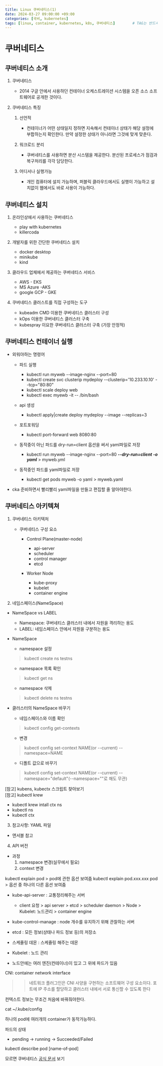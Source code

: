 ```yaml
---
title: Linux 쿠버네티스(1)
date: 2024-03-27 09:00:00 +09:00
categories: [국비, kubernetes]
tags: [linux, container, kubernetes, k8s, 쿠버네티스]		# TAG는 반드시 소문자로 이루어져야함!
---
```

# 쿠버네티스
## 쿠버네티스 소개
1. 쿠버네티스 
    - 2014 구글 안에서 사용하던 컨테이너 오케스트레이션 시스템을 오픈 소스 소프트웨어로 공개한 것이다.

2. 쿠버네티스 특징
    1. 선언적   
        - 컨테이너가 어떤 상태일지 정하면 지속해서 컨테이너 상태가 해당 설정에 부합하는지 확인한다. 만약 설정한 상태가 아니라면 그것에 맞게 맞춘다.

    2. 워크로드 분리
        - 쿠버네티스를 사용하면 분산 시스템을 제공한다. 분산된 프로세스가 점검과 복구처리를 각각 담당한다.

    3. 어디서나 실행가능
        - 개인 컴퓨터에 설치 가능하며, 퍼블릭 클라우드에서도 실행이 가능하고 설치없이 웹에서도 바로 사용이 가능하다.

## 쿠버네티스 설치
1. 온라인상에서 사용하는 쿠버네티스
    - play with kubernetes
    - killercoda


2. 개발자를 위한 간단한 쿠버네티스 설치
    - docker desktop
    - minikube
    - kind

3. 클라우드 업체에서 제공하는 쿠버네티스 서비스
    - AWS - EKS
    - MS Azure -AKS
    - google GCP - GKE

4. 쿠버네티스 클러스트를 직접 구성하는 도구
    - kubeadm CMD 이용한 쿠버네티스 클러스터 구성
    - kOps 이용한 쿠버네티스 클러스터 구축
    - kubespray 이요한 쿠버네티스 클러스터 구축 (가장 안정적)


## 쿠버네티스 컨테이너 실행

- 외워야하는 명령어
    - 파드 실행
        - kubectl run myweb --image-nginx --port=80
        - kubectl create svc clusterip mydeploy --clusterip='10.233.10.10' --tcp="80:80"
        - kubectl scale deploy web 
        - kubectl exec myewb -it -- /bin/bash

    - api 생성
        - kubectl apply|create deploy mydeploy --image --replicas=3

    - 포트포워딩
        - kubectl port-forward web 8080:80
    - 동작중이 아닌 파드를 dry-run=client 옵션을 써서 yaml파일로 저장
        - kubectl run myweb --image-nginx --port=80 ***--dry-run=client -o yaml*** > myweb.yml
    - 동작중인 파드를 yaml파일로 저장
        - kubectl get pods myweb -o yaml > myweb.yaml

* cka 준비하면서 빨리빨리 yaml파일을 만들고 편집할 줄 알아야한다.

## 쿠버네티스 아키텍쳐

1. 쿠버네티스 아키텍처
    - 쿠버네티스 구성 요소
        - Control Plane(master-node) 
            - api-server
            - scheduler
            - control manager
            - etcd

        - Worker Node
            - kube-proxy
            - kubelet
            - container engine

2. 네임스페이스(NameSpace)

- NameSpace vs LABEL
    - Namespace: 쿠버네티스 클러스터 내에서 자원을 격리하는 용도
    - LABEL: 네임스페이스 안에서 자원을 구분하는 용도

- NameSpace
    - namespace 설정
    > kubectl create ns testns
    - namespace 목록 확인
    > kubectl get ns
    - namespace 삭제
    > kubectl delete ns testns

- 클러스터의 NameSpace 바꾸기
    - 네임스페이스와 이름 확인
    > kubectl config get-contexts 
    - 변경
    > kubectl config set-context NAME(or --current) --namespace=NAME
    - 디폴트 값으로 바꾸기
    > kubectl config set-context NAME(or --current) --namespace="default"(--namespace=""로 해도 무관)

[참고] kubens, kubectx 스크립트 찾아보기  
[참고] kubectl krew
- kubectl krew intall ctx ns
- kubectl ns
- kubectl ctx

3. 참고사항: YAML 파일

- 앤서블 참고

4. API 버전

- 과정
    1. namespace 변경(실무에서 필요)
    2. context 변경


kubectl explain pod > pod에 관한 옵션 보여줌
kubectl explain pod.xxx.xxx pod > 옵션 중 하나의 다른 옵션 보여줌

- kube-api-server   : 교통정리해주는 서버
    - client 요청 > api server > etcd > scheduler daemon > Node > Kubelet: 노드관리 > container engine

- kube-control-manage : node 개수를 유지하기 위해 관찰하는 서버

- etcd : 모든 정보(상태나 파드 정보 등)의 저장소

- 스케쥴링 데몬 : 스케쥴링 해주는 데몬

- Kubelet : 노드 관리

- 노드안에는 여러 엔진(컨테이너)이 있고 그 위에 파드가 있음

CNI: container network interface
>> 네트워크 플러그인은 CNI 사양을 구현하는 소프트웨어 구성 요소이다. 포트에 IP 주소를 할당하고 클러스터 내에서 서로 통신할 수 있도록 한다

컨텍스트 정보는 무조건 처음에 바꿔줘야한다.

cat ~/.kube/config

하나의 pod에 여러개의 container가 동작가능하다.

파드의 상태
- pending -> running -> Succeeded/Failed

kubectl describe pod [name-of-pod]

모르면 쿠버네티스 [공식 문서](https://kubernetes.io/) 보기